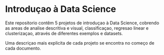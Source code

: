# Introduçao à Data Science

Este repositorio contêm 5 projetos de introduçao à Data Science, cobrendo as areas de analise descritiva e visual, classificaçao, regresao linear e clusterizaçao, através de diferentes exemplos e datasets.

Uma descriçao mais explicita de cada projeto se encontra no começo de cada documento.

